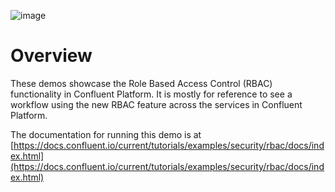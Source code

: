 ![image](../../images/confluent-logo-300-2.png)
  
# Overview

These demos showcase the Role Based Access Control (RBAC) functionality in Confluent Platform. It is mostly for reference to see a workflow using the new RBAC feature across the services in Confluent Platform.

The documentation for running this demo is at [https://docs.confluent.io/current/tutorials/examples/security/rbac/docs/index.html](https://docs.confluent.io/current/tutorials/examples/security/rbac/docs/index.html)

